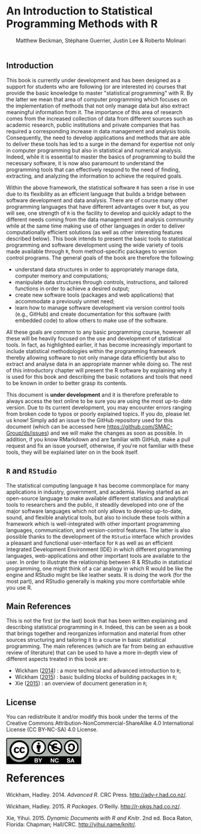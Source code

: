 
<!--[![Travis-CI Build Status](https://travis-ci.org/SMAC-Group/ds.svg?branch=master)](https://travis-ci.org/SMAC-Group/ds)-->
An Introduction to Statistical Programming Methods with R
=========================================================

<center>
Matthew Beckman, Stéphane Guerrier, Justin Lee & Roberto Molinari
</center>
<br>

Introduction
------------

This book is currently under development and has been designed as a support for students who are following (or are interested in) courses that provide the basic knowledge to master "statistical programming" with R. By the latter we mean that area of computer programming which focuses on the implementation of methods that not only manage data but also extract meaningful information from it. The importance of this area of research comes from the increased collection of data from different sources such as academic research, public institutions and private companies that has required a corresponding increase in data management and analysis tools. Consequently, the need to develop applications and methods that are able to deliver these tools has led to a surge in the demand for expertise not only in computer programming but also in statistical and numerical analysis. Indeed, while it is essential to master the basics of programming to build the necessary software, it is now also paramount to understand the programming tools that can effectively respond to the need of finding, extracting, and analyzing the information to achieve the required goals.

Within the above framework, the statistical software `R` has seen a rise in use due to its flexibility as an efficient language that builds a bridge between software development and data analysis. There are of course many other programming languages that have different advantages over `R` but, as you will see, one strength of `R` is the facility to develop and quickly adapt to the different needs coming from the data management and analysis community while at the same time making use of other languages in order to deliver computationally efficient solutions (as well as other interesting features described below). This book intends to present the basic tools to statistical programming and software development using the wide variety of tools made available through `R`, from method-specific packages to version control programs. The general goals of the book are therefore the following:

-   understand data structures in order to appropriately manage data, computer memory and computations;
-   manipulate data structures through controls, instructions, and tailored functions in order to achieve a desired output;
-   create new software tools (packages and web applications) that accommodate a previously unmet need;
-   learn how to manage software development via version control tools (e.g., GitHub) and create documentation for this software (with embedded code) to allow others to make use of the software.

All these goals are common to any basic programming course, however all these will be heavily focused on the use and development of statistical tools. In fact, as highlighted earlier, it has become increasingly important to include statistical methodologies within the programming framework thereby allowing software to not only manage data efficiently but also to extract and analyse data in an appropriate manner while doing so. The rest of this introductory chapter will present the R software by explaining why it is used for this book and describing the basic notations and tools that need to be known in order to better grasp its contents.

This document is **under development** and it is therefore preferable to always access the text online to be sure you are using the most up-to-date version. Due to its current development, you may encounter errors ranging from broken code to typos or poorly explained topics. If you do, please let us know! Simply add an issue to the GitHub repository used for this document (which can be accessed here <https://github.com/SMAC-Group/ds/issues>) and we will make the changes as soon as possible. In addition, if you know RMarkdown and are familiar with GitHub, make a pull request and fix an issue yourself, otherwise, if you're not familiar with these tools, they will be explained later on in the book itself.

`R` and `RStudio`
-----------------

The statistical computing language `R` has become commonplace for many applications in industry, government, and academia. Having started as an open-source language to make available different statistics and analytical tools to researchers and the public, it steadily developed into one of the major software languages which not only allows to develop up-to-date, sound, and flexible analytical tools, but also to include these tools within a framework which is well-integrated with other important programming languages, communication, and version-control features. The latter is also possible thanks to the development of the `RStudio` interface which provides a pleasant and functional user-interface for `R` as well as an efficient Integrated Development Environment (IDE) in which different programming languages, web-applications and other important tools are available to the user. In order to illustrate the relationship between R & RStudio in statistical programming, one might think of a car analogy in which R would be like the engine and RStudio might be like leather seats. R is doing the work (for the most part), and RStudio generally is making you more comfortable while you use R.

Main References
---------------

This is not the first (or the last) book that has been written explaining and describing statistical programming in `R`. Indeed, this can be seen as a book that brings together and reorganizes information and material from other sources structuring and tailoring it to a course in basic statistical programming. The main references (which are far from being an exhaustive review of literature) that can be used to have a more in-depth view of different aspects treated in this book are:

-   Wickham ([2014](#ref-wickham2014advanced)) : a more technical and advanced introduction to `R`;
-   Wickham ([2015](#ref-wickham2015packages)) : basic building blocks of building packages in `R`;
-   Xie ([2015](#ref-xie2015)) : an overview of document generation in `R`;

License
-------

You can redistribute it and/or modify this book under the terms of the Creative Commons Attribution-NonCommercial-ShareAlike 4.0 International License (CC BY-NC-SA) 4.0 License.

<a href="http://creativecommons.org/licenses/by-nc-sa/4.0/"><img src="/images/licence.png" align="left" width="200"/></a> <br><br><br>

References
==========

Wickham, Hadley. 2014. *Advanced R*. CRC Press. <http://adv-r.had.co.nz/>.

Wickham, Hadley. 2015. *R Packages*. O’Reilly. <http://r-pkgs.had.co.nz/>.

Xie, Yihui. 2015. *Dynamic Documents with R and Knitr*. 2nd ed. Boca Raton, Florida: Chapman; Hall/CRC. <http://yihui.name/knitr/>.
